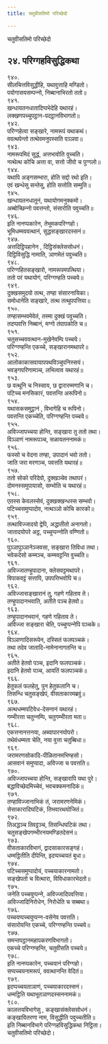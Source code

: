 ```yaml
---
title: चतुवीसतिमो परिच्छेदो

---
```

चतुवीसतिमो परिच्छेदो  


## २४. परिग्गहविसुद्धिकथा

९४०.  
सीलचित्तविसुद्धीहि, यथावुत्ताहि मण्डितो।  
पयोगासयसम्पन्‍नो, निब्बानाभिरतो ततो॥  
९४१.  
खन्धायतनधातादिप्पभेदेहि यथारहं।  
लक्खणपच्‍चुपट्ठान-पदट्ठानविभागतो॥  
९४२.  
परिग्गहेत्वा सङ्खारे, नामरूपं यथाकथं।  
ववत्थपेन्तो तत्थेवमनुपस्सति पञ्‍ञवा॥  
९४३.  
नामरूपमिदं सुद्धं, अत्तभावोति वुच्‍चति।  
नत्थेत्थ कोचि अत्ता वा, सत्तो जीवो च पुग्गलो॥  
९४४.  
यथापि अङ्गसम्भारा, होति सद्दो रथो इति।  
एवं खन्धेसु सन्तेसु, होति सत्तोति सम्मुति॥  
९४५.  
खन्धायतनधातूनं, यथायोगमनुक्‍कमो।  
अब्बोच्छिन्‍नो पवत्तन्तो, संसारोति पवुच्‍चति॥  
९४६.  
इति नानप्पकारेन, तेभूमकपरिग्गहो।  
भूमिधम्मववत्थानं, सुद्धसङ्खारदस्सनं॥  
९४७.  
अत्तदिट्ठिपहानेन , दिट्ठिसंक्‍लेससोधनं।  
दिट्ठिविसुद्धि नामाति, ञाणमेतं पवुच्‍चति॥  
९४८.  
परिग्गहितसङ्खारो, नामरूपमपत्थिया।  
ततो परं यथायोगं, परिग्गण्हति पच्‍चये॥  
९४९.  
दुक्खसमुदयो तत्थ, तण्हा संसारनायिका।  
समोधानेति सङ्खारे, तत्थ तत्थुपपत्तिया॥  
९५०.  
तण्हासम्भवमेवेतं, तस्मा दुक्खं पवुच्‍चति।  
तदप्पवत्ति निब्बानं, मग्गो तंपापकोति च॥  
९५१.  
चतुसच्‍चववत्थान-मुखेनेवम्पि पच्‍चये।  
परिग्गण्हन्ति एकच्‍चे, सङ्खारानमथापरे॥  
९५२.  
आलोकाकासवायापपथविञ्‍चुपनिस्सयं।  
भवङ्गपरिणामञ्‍च, लभित्वाव यथारहं॥  
९५३.  
छ वत्थूनि च निस्साय, छ द्वारारम्मणानि च।  
पटिच्‍च मनसिकारं, पवत्तन्ति अरूपिनो॥  
९५४.  
यथासकसमुट्ठानं , विभागेहि च रूपिनो।  
पवत्तन्ति एकच्‍चेति, परिग्गण्हन्ति पच्‍चये॥  
९५५.  
अविज्‍जापच्‍चया होन्ति, सङ्खारा तु ततो तथा।  
विञ्‍ञाणं नामरूपञ्‍च, सळायतननामकं॥  
९५६.  
फस्सो च वेदना तण्हा, उपादानं भवो ततो।  
जाति जरा मरणञ्‍च, पवत्तति यथारहं॥  
९५७.  
ततो सोको परिदेवो, दुक्खञ्‍चेव तथापरं।  
दोमनस्समुपायासो, सम्भोति च यथारहं॥  
९५८.  
एतस्स केवलस्सेवं, दुक्खक्खन्धस्स सम्भवो।  
पटिच्‍चसमुप्पादोव, नत्थञ्‍ञो कोचि कारको॥  
९५९.  
तत्थाविज्‍जादयो द्वेपि, अद्धातीतो अनागतो।  
जातादयोपरे अट्ठ, पच्‍चुप्पन्‍नोति वण्णितो॥  
९६०.  
पुञ्‍ञापुञ्‍ञानेञ्‍जवसा, सङ्खारा तिविधा तथा।  
भवेकदेसो कम्मञ्‍च, कम्मवट्टन्ति वुच्‍चति॥  
९६१.  
अविज्‍जातण्हुपादाना, क्‍लेसवट्टमथापरे।  
विपाकवट्टं सत्तापि, उपपत्तिभवोपि च॥  
९६२.  
अविज्‍जासङ्खारानं तु, गहणे गहिताव ते।  
तण्हुपादानभवाति, अतीते पञ्‍च हेतवो॥  
९६३.  
तण्हुपादानभवानं, गहणे गहिताव ते।  
अविज्‍जा सङ्खारा चेति, पच्‍चुप्पन्‍नेपि पञ्‍चके॥  
९६४.  
विञ्‍ञाणादिसरूपेन, दस्सितं फलपञ्‍चकं।  
तथा तदेव जातादि-नामेनानागतन्ति च॥  
९६५.  
अतीते हेतवो पञ्‍च, इदानि फलपञ्‍चकं।  
इदानि हेतवो पञ्‍च, आयतिं फलपञ्‍चकं॥  
९६६.  
हेतुफलं फलहेतु, पुन हेतुफलानि च।  
तिसन्धि चतुसङ्खेपं, वीसताकारमब्रवुं॥  
९६७.  
अत्थधम्मपटिवेध-देसनानं यथारहं।  
गम्भीरत्ता चतुन्‍नम्पि, चतुगम्भीरता मता॥  
९६८.  
एकत्तनानत्तनया, अब्यापारनयोपरो।  
तथेवंधम्मता चेति, नया वुत्ता चतुब्बिधा॥  
९६९.  
जरामरणसोकादि-पीळितानमभिण्हसो।  
आसवानं समुप्पादा, अविज्‍जा च पवत्तति॥  
९७०.  
अविज्‍जापच्‍चया होन्ति, सङ्खारापि यथा पुरे।  
बद्धाविच्छेदमिच्‍चेवं, भवचक्‍कमनादिकं॥  
९७१.  
तण्हाविज्‍जानाभिकं तं, जरामरणनेमिकं।  
सेसाकारादिघटिकं, तिभवारथयोजितं॥  
९७२.  
तिअद्धञ्‍च तिवट्टञ्‍च, तिसन्धिघटिकं तथा।  
चतुसङ्खेपगम्भीरनयमण्डितदेसनं॥  
९७३.  
वीसताकारविभागं, द्वादसाकारसङ्गहं।  
धम्मट्ठितीति दीपेन्ति, इदप्पच्‍चयतं बुधा॥  
९७४.  
पटिच्‍चसमुप्पादोयं, पच्‍चयाकारनामतो।  
सङ्खेपतो च वित्थारा, विविधाकारभेदतो॥  
९७५.  
जनेति पच्‍चयुप्पन्‍ने, अविज्‍जादिपवत्तिया।  
अविज्‍जादिनिरोधेन, निरोधेति च सब्बथा॥  
९७६.  
पच्‍चयप्पच्‍चयुप्पन्‍न-वसेनेव पवत्तति।  
संसारोयन्ति एकच्‍चे, परिग्गण्हन्ति पच्‍चये॥  
९७७.  
समन्तपट्ठानमहापकरणविभागतो।  
एकच्‍चे परिग्गण्हन्ति, चतुवीसति पच्‍चये॥  
९७८.  
इति नानप्पकारेन, पच्‍चयानं परिग्गहो।  
सप्पच्‍चयनामरूपं, ववत्थानन्ति वेदितं॥  
९७९.  
इदप्पच्‍चयताञाणं, पच्‍चयाकारदस्सनं।  
धम्मट्ठिति यथाभूतञाणदस्सननामकं॥  
९८०.  
कालत्तयविभागेसु , कङ्खासंक्‍लेससोधनं।  
कङ्खावितरणा नाम, विसुद्धीति पवुच्‍चतीति॥  
इति निब्बानविभागे परिग्गहविसुद्धिकथा निट्ठिता।  
चतुवीसतिमो परिच्छेदो।  